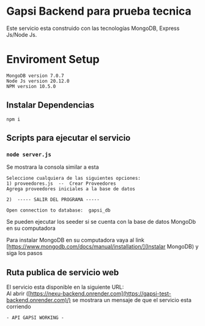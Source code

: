 # Gapsi Backend para prueba tecnica 
Este servicio esta construido con las tecnologías MongoDB, Express Js/Node Js.

# Enviroment Setup
```
MongoDB version 7.0.7
Node Js version 20.12.0
NPM version 10.5.0
```

## Instalar Dependencias
`npm i`


## Scripts para ejecutar el servicio

### `node server.js`

Se mostrara la consola similar a esta
```
Seleccione cualquiera de las siguientes opciones:
1) proveedores.js  --  Crear Proveedores
Agrega proveedores iniciales a la base de datos

2)  ----- SALIR DEL PROGRAMA ----- 

Open connection to database:  gapsi_db
```
Se pueden ejecutar los seeder si se cuenta con la base de datos MongoDb en su computadora

Para instalar MongoDB en su computadora vaya al link 
[https://www.mongodb.com/docs/manual/installation/](Instalar MongoDB) 
y siga los pasos


## Ruta publica de servicio web

El servicio esta disponible en la siguiente URL:\
Al abrir ([https://nexu-backend.onrender.com](https://gapsi-test-backend.onrender.com)/) se mostrara un mensaje de que el servicio esta corriendo

`- API GAPSI WORKING -`


